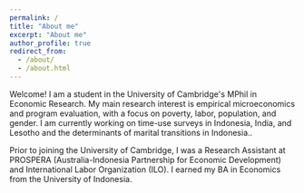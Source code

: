 ```yaml
---
permalink: /
title: "About me"
excerpt: "About me"
author_profile: true
redirect_from: 
  - /about/
  - /about.html
---
```


Welcome! I am a student in the University of Cambridge's MPhil in Economic Research. My main research interest is empirical microeconomics and program evaluation, with a focus on poverty, labor, population, and gender. I am currently working on time-use surveys in Indonesia, India, and Lesotho and the determinants of marital transitions in Indonesia..

Prior to joining the University of Cambridge, I was a Research Assistant at PROSPERA (Australia-Indonesia Partnership for Economic Development) and International Labor Organization (ILO). I earned my BA in Economics from the University of Indonesia. 


